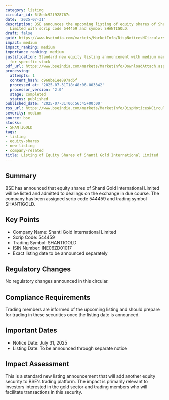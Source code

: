 ```yaml
---
category: listing
circular_id: 6f8edc92f928767c
date: '2025-07-31'
description: BSE announces the upcoming listing of equity shares of Shanti Gold International
  Limited with scrip code 544459 and symbol SHANTIGOLD.
draft: false
guid: https://www.bseindia.com/markets/MarketInfo/DispNoticesNCirculars.aspx?Noticeid={E8E08585-B778-42D4-9830-7F1818BA850C}&noticeno=20250731-8&dt=07/31/2025&icount=8&totcount=60&flag=0
impact: medium
impact_ranking: medium
importance_ranking: medium
justification: Standard new equity listing announcement with medium market impact
  for specific stock
pdf_url: https://www.bseindia.com/markets/MarketInfo/DownloadAttach.aspx?id=20250731-8&attachedId=
processing:
  attempts: 1
  content_hash: c968be1ee897ad5f
  processed_at: '2025-07-31T18:48:06.003342'
  processor_version: '2.0'
  stage: completed
  status: published
published_date: '2025-07-31T06:56:45+00:00'
rss_url: https://www.bseindia.com/markets/MarketInfo/DispNoticesNCirculars.aspx?Noticeid={E8E08585-B778-42D4-9830-7F1818BA850C}&noticeno=20250731-8&dt=07/31/2025&icount=8&totcount=60&flag=0
severity: medium
source: bse
stocks:
- SHANTIGOLD
tags:
- listing
- equity-shares
- new-listing
- company-related
title: Listing of Equity Shares of Shanti Gold International Limited
---
```


## Summary

BSE has announced that equity shares of Shanti Gold International Limited will be listed and admitted to dealings on the exchange in due course. The company has been assigned scrip code 544459 and trading symbol SHANTIGOLD.

## Key Points

- Company Name: Shanti Gold International Limited
- Scrip Code: 544459
- Trading Symbol: SHANTIGOLD
- ISIN Number: INE06ZD01017
- Exact listing date to be announced separately

## Regulatory Changes

No regulatory changes announced in this circular.

## Compliance Requirements

Trading members are informed of the upcoming listing and should prepare for trading in these securities once the listing date is announced.

## Important Dates

- Notice Date: July 31, 2025
- Listing Date: To be announced through separate notice

## Impact Assessment

This is a standard new listing announcement that will add another equity security to BSE's trading platform. The impact is primarily relevant to investors interested in the gold sector and trading members who will facilitate transactions in this security.